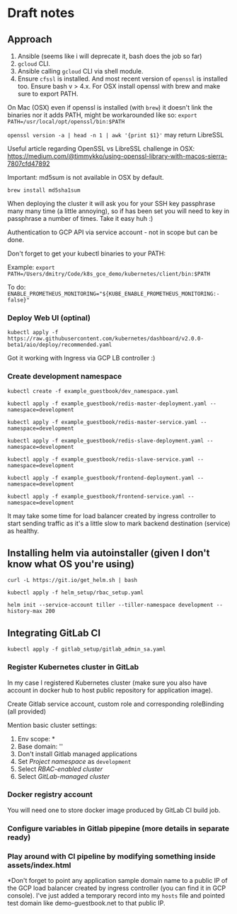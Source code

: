 # Draft notes

## Approach

1. Ansible (seems like i will deprecate it, bash does the job so far)
1. `gcloud` CLI.
1. Ansible calling `gcloud` CLI via shell module.
1. Ensure `cfssl` is installed. And most recent version of `openssl` is installed too. Ensure bash v > 4.x. For OSX install openssl with brew and make sure to export PATH.

On Mac (OSX) even if openssl is installed (with `brew`) it doesn't link the binaries nor it adds PATH, might be workarounded like so:
`export PATH=/usr/local/opt/openssl/bin:$PATH`

`openssl version -a | head -n 1 | awk '{print $1}'` may return LibreSSL

Useful article regarding OpenSSL vs LibreSSL challenge in OSX:
https://medium.com/@timmykko/using-openssl-library-with-macos-sierra-7807cfd47892

Important: md5sum is not available in OSX by default.

`brew install md5sha1sum`

When deploying the cluster it will ask you for your SSH key passphrase many many time (a little annoying), so if has been set you will need to key in passphrase a number of times. Take it easy huh :)

Authentication to GCP API via service account - not in scope but can be done.

Don't forget to get your kubectl binaries to your PATH:

Example:
`export PATH=/Users/dmitry/Code/k8s_gce_demo/kubernetes/client/bin:$PATH`


To do: `ENABLE_PROMETHEUS_MONITORING="${KUBE_ENABLE_PROMETHEUS_MONITORING:-false}"`

### Deploy Web UI (optinal)
`kubectl apply -f https://raw.githubusercontent.com/kubernetes/dashboard/v2.0.0-beta1/aio/deploy/recommended.yaml`

Got it working with Ingress via GCP LB controller :)

### Create development namespace
`kubectl create -f example_guestbook/dev_namespace.yaml`

`kubectl apply -f example_guestbook/redis-master-deployment.yaml --namespace=development`

`kubectl apply -f example_guestbook/redis-master-service.yaml --namespace=development`

`kubectl apply -f example_guestbook/redis-slave-deployment.yaml --namespace=development`

`kubectl apply -f example_guestbook/redis-slave-service.yaml --namespace=development`

`kubectl apply -f example_guestbook/frontend-deployment.yaml --namespace=development`

`kubectl apply -f example_guestbook/frontend-service.yaml --namespace=development`

It may take some time for load balancer created by ingress controller to start sending traffic as it's a little slow to mark backend destination (service) as healthy.

## Installing helm via autoinstaller (given I don't know what OS you're using)
`curl -L https://git.io/get_helm.sh | bash`

`kubectl apply -f helm_setup/rbac_setup.yaml`

`helm init --service-account tiller --tiller-namespace development --history-max 200`

## Integrating GitLab CI
`kubectl apply -f gitlab_setup/gitlab_admin_sa.yaml`

### Register Kubernetes cluster in GitLab
In my case I registered Kubernetes cluster (make sure you also have account in docker hub to host public repository for application image).

Create Gitlab service account, custom role and corresponding roleBinding (all provided)

Mention basic cluster settings:
1) Env scope: *
2) Base domain: ''
3) Don't install Gitlab managed applications
4) Set *Project namespace* as `development`
5) Select *RBAC-enabled cluster*
6) Select *GitLab-managed cluster*

### Docker registry account

You will need one to store docker image produced by GitLab CI build job.

### Configure variables in Gitlab pipepine (more details in separate ready)

### Play around with CI pipeline by modifying something inside assets/index.html

*Don't forget to point any application sample domain name to a public IP of the GCP load balancer created by ingress controller (you can find it in GCP console). I've just added a temporary record into my `hosts` file and pointed test domain like demo-guestbook.net to that public IP.